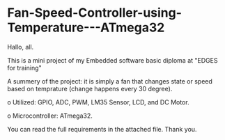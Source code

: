 # Fan-Speed-Controller-using-Temperature---ATmega32

Hallo, all.

This is a mini project of my Embedded software basic diploma at "EDGES for training"

A summery of the project: it is simply a fan that changes state or speed based on temprature (change happens every 30 degree).

o	Utilized: GPIO, ADC, PWM, LM35 Sensor, LCD, and DC Motor.

o	Microcontroller: ATmega32.

You can read the full requirements in the attached file.
Thank you.
